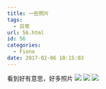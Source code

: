 ```yaml
---
title: 一些照片
tags:
  - 日常
url: 56.html
id: 56
categories:
  - Fiona
date: 2017-02-06 10:15:03
---
```


看到好有意思，好多照片 ![](http://imfiona.cn/wp/wp-content/uploads/2017/02/2015-02-19-102713-e1466683162860-225x300-225x300.jpg) ![](http://imfiona.cn/wp/wp-content/uploads/2017/02/004-e1466683216703-225x300-225x300.jpg) ![](http://imfiona.cn/wp/wp-content/uploads/2017/02/IMG_2490-300x200-300x200.jpg)